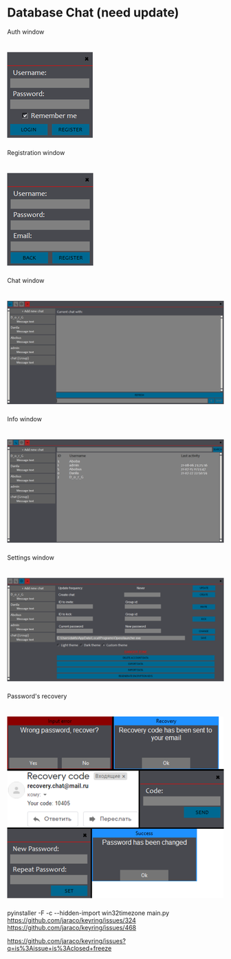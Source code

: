# Database Chat (need update)
Auth window

# ![alt text](Images/auth.png)

Registration window

# ![alt text](Images/register.png)

Chat window

# ![alt text](Images/chat.png)

Info window

# ![alt text](Images/info.png)

Settings window

# ![alt text](Images/settings.png)

Password's recovery

# ![alt text](Images/recovery.png)
pyinstaller -F -c --hidden-import win32timezone main.py
https://github.com/jaraco/keyring/issues/324
https://github.com/jaraco/keyring/issues/468

https://github.com/jaraco/keyring/issues?q=is%3Aissue+is%3Aclosed+freeze

